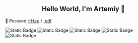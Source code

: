 <h2 align='center'>Hello World, I'm Artemiy 👋</h2>

:page_facing_up: Резюме [HH.ru](https://vladivostok.hh.ru/resume/0346aab9ff0b1fdde40039ed1f497663414379) / [.pdf](https://github.com/ArtBoS/ArtBoS/blob/main/Borisov%20Artemiy.pdf)

![Static Badge](https://img.shields.io/badge/Python-%233776AB?style=flat&logo=python&labelColor=abcdef&link=https%3A%2F%2Fwww.python.org%2F)
![Static Badge](https://img.shields.io/badge/pandas-abcdef?style=flat&logo=pandas&labelColor=%23150458&color=%23150458&link=https%3A%2F%2Fpandas.pydata.org%2F)
![Static Badge](https://img.shields.io/badge/plotly-abcdef?style=flat&logo=plotly&labelColor=%233F4F75&color=%233F4F75&link=https%3A%2F%2Fplotly.com%2Fgraphing-libraries%2F)
![Static Badge](https://img.shields.io/badge/scikitlearn-abcdef?style=flat&logo=scikitlearn&labelColor=%23dfdddd&color=%23F7931E&link=https%3A%2F%2Fscikit-learn.org%2F)
![Static Badge](https://img.shields.io/badge/PostgreSQL-abcdef?style=flat&logo=PostgreSQL&labelColor=%23dfdddd&color=%234169E1&link=https%3A%2F%2Fwww.postgresql.org%2F)
